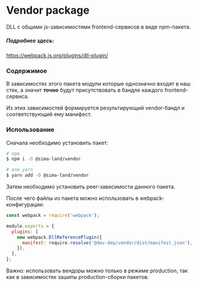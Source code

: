 # Vendor package

DLL с общими js-зависимостями frontend-сервисов в виде npm-пакета.

##### Подробнее здесь:
https://webpack.js.org/plugins/dll-plugin/

### Содержимое

В зависимостях этого пакета модули которые однозначно входят в наш стек,
а значит **точно** будут присутствовать в бандле каждого frontend-сервиса.

Из этих зависимостей формируется результирующий vendor-бандл и соответствующий ему манифест.

### Использование

Сначала необходимо установить пакет:

```bash
# npm
$ npm i -D @sima-land/vendor

# или yarn
$ yarn add -D @sima-land/vendor
```

Затем необходимо установить peer-зависимости данного пакета.

После чего файлы из пакета можно использовать в webpack-конфигурации:

```js
const webpack = require('webpack');

module.exports = {
  plugins: [
    new webpack.DllReferencePlugin({
      manifest: require.resolve('@dev-dep/vendor/dist/manifest.json'),
    }),
  ],
};
```

Важно: использовать вендоры можно только в режиме production,
так как в зависимостях зашиты production-сборки пакетов.
